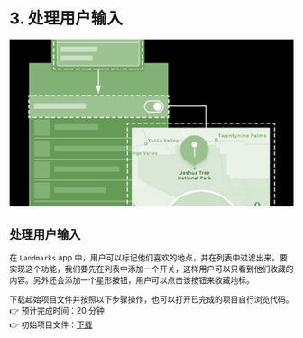 # 3. 处理用户输入

![&#x5904;&#x7406;&#x7528;&#x6237;&#x8F93;&#x5165;](../../../.gitbook/assets/image%20%2838%29.png)

## 处理用户输入

在 `Landmarks` app 中，用户可以标记他们喜欢的地点，并在列表中过滤出来。要实现这个功能，我们要先在列表中添加一个开关，这样用户可以只看到他们收藏的内容。另外还会添加一个星形按钮，用户可以点击该按钮来收藏地标。

下载起始项目文件并按照以下步骤操作，也可以打开已完成的项目自行浏览代码。  
 👉 预计完成时间：20 分钟  
 👉 初始项目文件：[下载](https://developer.apple.com/tutorials/swiftui/handling-user-input)

